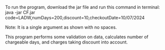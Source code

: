 To run the program, download the jar file and run this command in terminal: 
java -jar CF.jar code=LADW,numDays=200,discount=10,checkoutDate=10/07/2024

Note: It is a single argument as shown with no spaces.

This program performs some validation on data, calculates number of chargeable days, and charges taking discount into account.
